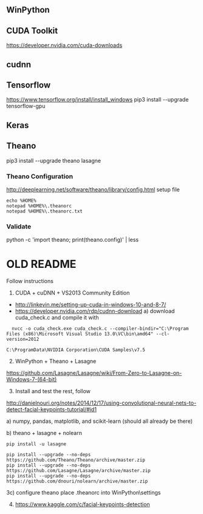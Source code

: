 ## WinPython

## CUDA Toolkit
https://developer.nvidia.com/cuda-downloads

## cudnn



## Tensorflow
https://www.tensorflow.org/install/install_windows
pip3 install --upgrade tensorflow-gpu

## Keras

## Theano
pip3 install --upgrade theano lasagne 

### Theano Configuration
http://deeplearning.net/software/theano/library/config.html
setup file 
```
echo %HOME%
notepad %HOME%\.theanorc
notepad %HOME%\.theanorc.txt
```
### Validate
python -c 'import theano; print(theano.config)' | less



# OLD README
Follow instructions
1) CUDA + cuDNN + VS2013 Community Edition
  * http://linkevin.me/setting-up-cuda-in-windows-10-and-8-7/
  * https://developer.nvidia.com/rdp/cudnn-download
  a) download cuda_check.c and compile it with
  ```
	nvcc -o cuda_check.exe cuda_check.c --compiler-bindir="C:\Program Files (x86)\Microsoft Visual Studio 13.0\VC\bin\amd64" --cl-version=2012
```
	C:\ProgramData\NVIDIA Corporation\CUDA Samples\v7.5

2) WinPython + Theano + Lasagne

https://github.com/Lasagne/Lasagne/wiki/From-Zero-to-Lasagne-on-Windows-7-(64-bit)

3) Install and test the rest, follow

http://danielnouri.org/notes/2014/12/17/using-convolutional-neural-nets-to-detect-facial-keypoints-tutorial/#id1

  a) numpy, pandas, matplotlib, and scikit-learn (should all already be there)
	
  b) theano + lasagne + nolearn
  ```
pip install -u lasagne

pip install --upgrade --no-deps https://github.com/Theano/Theano/archive/master.zip
pip install --upgrade --no-deps https://github.com/Lasagne/Lasagne/archive/master.zip
pip install --upgrade --no-deps https://github.com/dnouri/nolearn/archive/master.zip
```
3c) configure theano
place .theanorc into WinPython\settings

4) https://www.kaggle.com/c/facial-keypoints-detection
